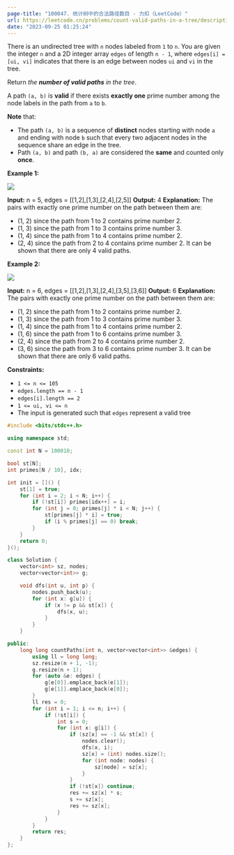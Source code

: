 ```yaml
---
page-title: "100047. 统计树中的合法路径数目 - 力扣（LeetCode）"
url: https://leetcode.cn/problems/count-valid-paths-in-a-tree/description/
date: "2023-09-25 01:25:24"
---
```

There is an undirected tree with `n` nodes labeled from `1` to `n`. You are given the integer `n` and a 2D integer array `edges` of length `n - 1`, where `edges[i] = [ui, vi]` indicates that there is an edge between nodes `ui` and `vi` in the tree.

Return *the **number of valid paths** in the tree*.

A path `(a, b)` is **valid** if there exists **exactly one** prime number among the node labels in the path from `a` to `b`.

**Note** that:

-   The path `(a, b)` is a sequence of **distinct** nodes starting with node `a` and ending with node `b` such that every two adjacent nodes in the sequence share an edge in the tree.
-   Path `(a, b)` and path `(b, a)` are considered the **same** and counted only **once**.

**Example 1:**

![](https://assets.leetcode.com/uploads/2023/08/27/example1.png)

**Input:** n = 5, edges = \[\[1,2\],\[1,3\],\[2,4\],\[2,5\]\]
**Output:** 4
**Explanation:** The pairs with exactly one prime number on the path between them are: 
- (1, 2) since the path from 1 to 2 contains prime number 2. 
- (1, 3) since the path from 1 to 3 contains prime number 3.
- (1, 4) since the path from 1 to 4 contains prime number 2.
- (2, 4) since the path from 2 to 4 contains prime number 2.
It can be shown that there are only 4 valid paths.

**Example 2:**

![](https://assets.leetcode.com/uploads/2023/08/27/example2.png)

**Input:** n = 6, edges = \[\[1,2\],\[1,3\],\[2,4\],\[3,5\],\[3,6\]\]
**Output:** 6
**Explanation:** The pairs with exactly one prime number on the path between them are: 
- (1, 2) since the path from 1 to 2 contains prime number 2.
- (1, 3) since the path from 1 to 3 contains prime number 3.
- (1, 4) since the path from 1 to 4 contains prime number 2.
- (1, 6) since the path from 1 to 6 contains prime number 3.
- (2, 4) since the path from 2 to 4 contains prime number 2.
- (3, 6) since the path from 3 to 6 contains prime number 3.
It can be shown that there are only 6 valid paths.

**Constraints:**

-   `1 <= n <= 105`
-   `edges.length == n - 1`
-   `edges[i].length == 2`
-   `1 <= ui, vi <= n`
-   The input is generated such that `edges` represent a valid tree
```cpp
#include <bits/stdc++.h>

using namespace std;

const int N = 100010;

bool st[N];
int primes[N / 10], idx;

int init = []() {
    st[1] = true;
    for (int i = 2; i < N; i++) {
        if (!st[i]) primes[idx++] = i;
        for (int j = 0; primes[j] * i < N; j++) {
            st[primes[j] * i] = true;
            if (i % primes[j] == 0) break;
        }
    }
    return 0;
}();

class Solution {
    vector<int> sz, nodes;
    vector<vector<int>> g;

    void dfs(int u, int p) {
        nodes.push_back(u);
        for (int x: g[u]) {
            if (x != p && st[x]) {
                dfs(x, u);
            }
        }
    }

public:
    long long countPaths(int n, vector<vector<int>> &edges) {
        using ll = long long;
        sz.resize(n + 1, -1);
        g.resize(n + 1);
        for (auto &e: edges) {
            g[e[0]].emplace_back(e[1]);
            g[e[1]].emplace_back(e[0]);
        }
        ll res = 0;
        for (int i = 1; i <= n; i++) {
            if (!st[i]) {
                int s = 0;
                for (int x: g[i]) {
                    if (sz[x] == -1 && st[x]) {
                        nodes.clear();
                        dfs(x, i);
                        sz[x] = (int) nodes.size();
                        for (int node: nodes) {
                            sz[node] = sz[x];
                        }
                    }
                    if (!st[x]) continue;
                    res += sz[x] * s;
                    s += sz[x];
                    res += sz[x];
                }
            }
        }
        return res;
    }
};
```